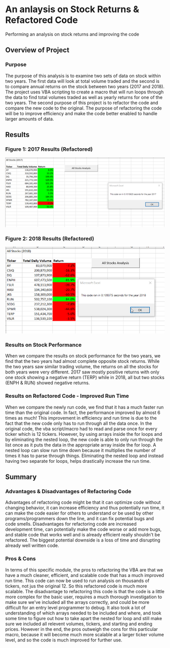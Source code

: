 # An anlaysis on Stock Returns & Refactored Code
Performing an analysis on stock returns and improving the code

## Overview of Project
### Purpose
The purpose of this analysis is to examine two sets of data on stock within two years. The first data will look at total volume traded and the second is to compare annual returns on the stock between two years (2017 and 2018). The project uses VBA scripting to create a macro that will run loops through the data to find total volumes traded as well as yearly returns for one of the two years. The second purpose of this project is to refactor the code and compare the new code to the original. The purpose of refactoring the code will be to improve efficiency and make the code better enabled to handle larger amounts of data. 

## Results
### Figure 1: 2017 Results (Refactored)
![VBA_Challenge_2017.png.png](VBA_Challenge_2017.png.png)

### Figure 2: 2018 Results (Refactored)
![VBA_Challenge_2018.png.png](VBA_Challenge_2018.png.png)

### Results on Stock Performance
When we compare the results on stock performance for the two years, we find that the two years had almost complete opposite stock returns. While the two years saw similar trading volume, the returns on all the stocks for both years were very different. 2017 saw mostly positive returns with only one stock showing a negative return (TERP) while in 2018, all but two stocks (ENPH & RUN) showed negative returns.

### Results on Refactored Code - Improved Run Time
When we compare the newly run code, we find that it has a much faster run time than the original code. In fact, the performance improved by almost 6 times as much! This improvement in efficiency and run time is due to the fact that the new code only has to run through all the data once. In the original code, the vba script/macro had to read and parse once for every ticker which is 12 tickers. However, by using arrays inside the for loops and by eliminating the nested loop, the new code is able to only run through the list once as it puts the data in the appropriate array inside the for loop. A nested loop can slow run time down because it multiplies the number of times it has to parse through things. Eliminating the nested loop and instead having two separate for loops, helps drastically increase the run time. 

## Summary
### Advantages & Disadvantages of Refactoring Code
Advantages of refactoring code might be that it can optimize code without changing behavior, it can increase efficiency and thus potentially run time, it can make the code easier for others to understand or be used by other programs/programmers down the line, and it can fix potential bugs and code smells. 
Disadvantages for refactoring code are increased development time, can potentially make the code worse or add more bugs, and stable code that works well and is already efficient really shouldn't be refactored. The biggest potential downside is a loss of time and disrupting already well written code. 
### Pros & Cons
In terms of this specific module, the pros to refactoring the VBA are that we have a much cleaner, efficient, and scalable code that has a much improved run time. This code can now be used to run analysis on thousands of tickers, not jus the original 12. So this refactored code is much more scalable. The disadvantage to refactoring this code is that the code is a little more complex for the basic user, requires a much thorough investigation to make sure we've included all the arrays correctly, and could be more difficult for an entry level programmer to debug. It also took a lot of understanding of which arrays needed to be included and where, and took some time to figure out how to take apart the nested for loop and still make sure we included all relevent volumes, tickers, and starting and ending prices. However in the end, the pros outweigh the cons for this particular macro, because it will become much more scalable at a larger ticker volume level, and so the code is much improved for further use. 


